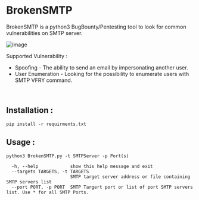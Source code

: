# BrokenSMTP
BrokenSMTP is a python3 BugBounty/Pentesting tool to look for common vulnerabilities on SMTP server.

![image](https://i.ibb.co/nPZhGyM/brokensmtp.png)

Supported Vulnerability : 
* Spoofing - The ability to send an email by impersonating another user.
* User Enumeration - Looking for the possibility to enumerate users with SMTP VFRY command.
</br>

## Installation : 

```
pip install -r requirments.txt
```

## Usage : 


```
python3 BrokenSMTP.py -t SMTPServer -p Port(s)

  -h, --help            show this help message and exit
  --targets TARGETS, -t TARGETS
                        SMTP target server address or file containing SMTP servers list
  --port PORT, -p PORT  SMTP Targert port or list of port SMTP servers list. Use * for all SMTP Ports.

```